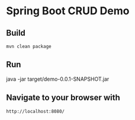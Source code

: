 # Spring Boot CRUD Demo

## Build
```
mvn clean package
```

## Run
java -jar target/demo-0.0.1-SNAPSHOT.jar

## Navigate to your browser with
`http://localhost:8080/`